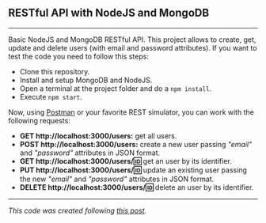 ## RESTful API with NodeJS and MongoDB
***
Basic NodeJS and MongoDB RESTful API. This project allows to create, get, update and delete users (with email and password attributes). If you want to test the code you need to follow this steps:

* Clone this repository.
* Install and setup MongoDB and NodeJS.
* Open a terminal at the project folder and do a ``npm install``.
* Execute ``npm start``.

Now, using [Postman](https://chrome.google.com/webstore/detail/postman/fhbjgbiflinjbdggehcddcbncdddomop) or your favorite REST simulator, you can work with the following requests:

* **GET http://localhost:3000/users:** get all users.
* **POST http://localhost:3000/users:** create a new user passing *"email"* and *"password"* attributes in JSON format.
* **GET http://localhost:3000/users/:id:** get an user by its identifier.
* **PUT http://localhost:3000/users/:id:** update an existing user passing the new *"email"* and *"password"* attributes in JSON format.
* **DELETE http://localhost:3000/users/:id:** delete an user by its identifier.

***

*This code was created following [this post](https://codeforgeek.com/2015/08/restful-api-node-mongodb/).*
